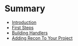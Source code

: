 # Summary

- [Introduction](./introduction.md)
- [First Steps](./first_steps.md)
- [Building Handlers](./building_handlers.md)
- [Adding Recon To Your Project](./adding_to_project.md)